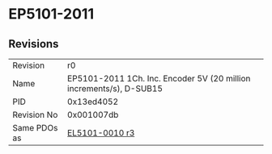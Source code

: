 # EP5101-2011

## Revisions
<table>
<tr>
<td>Revision</td>
<td>r0</td>
</tr>
<tr>
<td>Name</td>
<td>EP5101-2011 1Ch. Inc. Encoder 5V (20 million increments/s), D-SUB15</td>
</tr>
<tr>
<td>PID</td>
<td>0x13ed4052</td>
</tr>
<tr>
<td>Revision No</td>
<td>0x001007db</td>
</tr>
<tr>
<td>Same PDOs as</td>
<td><a href="EL5101-0010.md">EL5101-0010 r3</a></td>
</tr>
</table>
